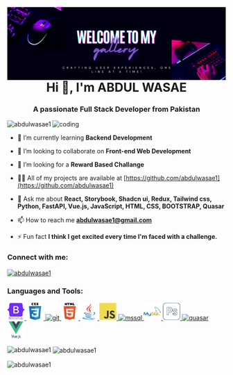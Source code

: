 <img align="right" alt="coding" src="https://github.com/abdulwasae1/abdulwasae1/blob/main/positive%20vibes%20(1).png">
<h1 align="center">Hi 👋, I'm ABDUL WASAE</h1>
<h3 align="center">A passionate Full Stack Developer from Pakistan</h3>

<img align="right" alt="coding" width="400" src="https://user-images.githubusercontent.com/55389276/140866485-8fb1c876-9a8f-4d6a-98dc-08c4981eaf70.gif">

<p align="left"> <img src="https://komarev.com/ghpvc/?username=abdulwasae1&label=Profile%20views&color=0e75b6&style=flat" alt="abdulwasae1" /> </p>

- 🌱 I’m currently learning **Backend Development**

- 👯 I’m looking to collaborate on **Front-end Web Development**

- 🤝 I’m looking for a **Reward Based Challange**

- 👨‍💻 All of my projects are available at [https://github.com/abdulwasae1](https://github.com/abdulwasae1)

- 💬 Ask me about **React, Storybook, Shadcn ui, Redux, Tailwind css, Python, FastAPI, Vue.js, JavaScript, HTML, CSS, BOOTSTRAP, Quasar**

- 📫 How to reach me **abdulwasae1@gmail.com**

- ⚡ Fun fact **I think I get excited every time I'm faced with a challenge.**

<h3 align="left">Connect with me:</h3>
<p align="left">
<a href="https://instagram.com/abdulwasae1" target="blank"><img align="center" src="https://raw.githubusercontent.com/rahuldkjain/github-profile-readme-generator/master/src/images/icons/Social/instagram.svg" alt="abdulwasae1" height="30" width="40" /></a>
</p>

<h3 align="left">Languages and Tools:</h3>
<p align="left"> <a href="https://getbootstrap.com" target="_blank" rel="noreferrer"> <img src="https://raw.githubusercontent.com/devicons/devicon/master/icons/bootstrap/bootstrap-plain-wordmark.svg" alt="bootstrap" width="40" height="40"/> </a> <a href="https://www.w3schools.com/css/" target="_blank" rel="noreferrer"> <img src="https://raw.githubusercontent.com/devicons/devicon/master/icons/css3/css3-original-wordmark.svg" alt="css3" width="40" height="40"/> </a> <a href="https://git-scm.com/" target="_blank" rel="noreferrer"> <img src="https://www.vectorlogo.zone/logos/git-scm/git-scm-icon.svg" alt="git" width="40" height="40"/> </a> <a href="https://www.w3.org/html/" target="_blank" rel="noreferrer"> <img src="https://raw.githubusercontent.com/devicons/devicon/master/icons/html5/html5-original-wordmark.svg" alt="html5" width="40" height="40"/> </a> <a href="https://www.java.com" target="_blank" rel="noreferrer"> <img src="https://raw.githubusercontent.com/devicons/devicon/master/icons/java/java-original.svg" alt="java" width="40" height="40"/> </a> <a href="https://developer.mozilla.org/en-US/docs/Web/JavaScript" target="_blank" rel="noreferrer"> <img src="https://raw.githubusercontent.com/devicons/devicon/master/icons/javascript/javascript-original.svg" alt="javascript" width="40" height="40"/> </a> <a href="https://www.microsoft.com/en-us/sql-server" target="_blank" rel="noreferrer"> <img src="https://www.svgrepo.com/show/303229/microsoft-sql-server-logo.svg" alt="mssql" width="40" height="40"/> </a> <a href="https://www.mysql.com/" target="_blank" rel="noreferrer"> <img src="https://raw.githubusercontent.com/devicons/devicon/master/icons/mysql/mysql-original-wordmark.svg" alt="mysql" width="40" height="40"/> </a> <a href="https://www.photoshop.com/en" target="_blank" rel="noreferrer"> <img src="https://raw.githubusercontent.com/devicons/devicon/master/icons/photoshop/photoshop-line.svg" alt="photoshop" width="40" height="40"/> </a> <a href="https://quasar.dev/" target="_blank" rel="noreferrer"> <img src="https://cdn.quasar.dev/logo/svg/quasar-logo.svg" alt="quasar" width="40" height="40"/> </a> <a href="https://vuejs.org/" target="_blank" rel="noreferrer"> <img src="https://raw.githubusercontent.com/devicons/devicon/master/icons/vuejs/vuejs-original-wordmark.svg" alt="vuejs" width="40" height="40"/> </a> </p>

<p><img align="left" src="https://github-readme-stats.vercel.app/api/top-langs?username=abdulwasae1&show_icons=true&locale=en&layout=compact" alt="abdulwasae1" /></p>

<p>&nbsp;<img align="center" src="https://github-readme-stats.vercel.app/api?username=abdulwasae1&show_icons=true&locale=en" alt="abdulwasae1" /></p>

<p><img align="center" src="https://github-readme-streak-stats.herokuapp.com/?user=abdulwasae1&" alt="abdulwasae1" /></p>
